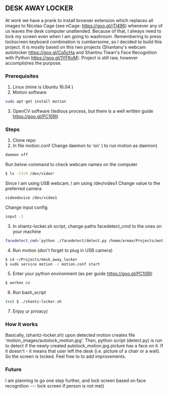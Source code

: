 ## DESK AWAY LOCKER

At work we have a prank to install browser extension which replaces all images to Nicolas Cage (see nCage: https://goo.gl/rTl496) whenever any of us leaves the desk computer unattended. Because of that, I always need to lock my screen even when I am going to washroom. Remembering to press lockscreen keyboard combination is cumbersome, so I decided to build this project. It is mostly based on this two projects (Shantanu's webcam autolocker https://goo.gl/Cq5cHa and Shantnu Tiwari's Face Recognition with Python https://goo.gl/1YFKvM). 
Project is still raw, however accomplishes the purpose.

### Prerequisites
1. Linux (mine is Ubuntu 16.04 )
2. Motion software 
```sh
sudo apt-get install motion
```
3. OpenCV software (tedious process, but there is a well written guide https://goo.gl/PC10Rl)

### Steps
1. Clone repo
2. In file motion.conf
Change daemon to 'on' ( to run motion as daemon)
```sh
daemon off
```
Run below command to check webcam names on the computer
```sh
$ ls -ltrh /dev/video*
```
Since I am using USB webcam, I am using  /dev/video1
Change value to the preferred camera
```sh
videodevice /dev/video1
```
Change input config
```sh
input -1
```

3. In shantz-locker.sh script, change paths facedetect_cmd to the ones on your machine
```sh
facedetect_cmd=`python ./facedetect/detect.py /home/arman/Projects/motion_images/autolock_motion.jpg ./facedetect haarcascade_frontalface_default.xml`
```

4. Run motion (don't forget to plug in USB camera)
```sh
$ cd ~/Projects/desk_away_locker
$ sudo service motion -c motion.conf start
```
5. Enter your python environment (as per guide https://goo.gl/PC10Rl)
```sh
$ workon cv
```
6. Run bash_script 
```sh
(cv) $ ./shantz-locker.sh
```
7. Enjoy ur privacy)


### How it works
Basically, (shantz-locker.sh) upon detected motion creates file 'motion_images/autolock_motion.jpg'. Then, python script (detect.py) is run to detect if the newly created autolock_motion.jpg picture has a face on it. If it doesn't - it means that user left the desk (i.e. picture of a chair or a wall). So the screen is locked. 
Feel free to to add improvements.


### Future
I am planning to go one step further, and lock screen based on face recognition --- lock screen if person is not me))
